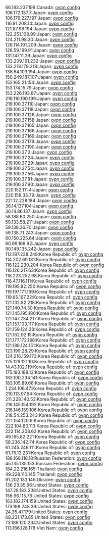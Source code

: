 66.183.237.199:Canada: [ovpn config](vpn/66_183_237_199.ovpn)  
106.172.137.7:Japan: [ovpn config](vpn/106_172_137_7.ovpn)  
106.176.227.197:Japan: [ovpn config](vpn/106_176_227_197.ovpn)  
116.91.208.14:Japan: [ovpn config](vpn/116_91_208_14.ovpn)  
121.87.98.194:Japan: [ovpn config](vpn/121_87_98_194.ovpn)  
122.251.108.99:Japan: [ovpn config](vpn/122_251_108_99.ovpn)  
124.211.98.30:Japan: [ovpn config](vpn/124_211_98_30.ovpn)  
126.114.191.209:Japan: [ovpn config](vpn/126_114_191_209.ovpn)  
126.59.199.91:Japan: [ovpn config](vpn/126_59_199_91.ovpn)  
131.147.11.39:Japan: [ovpn config](vpn/131_147_11_39.ovpn)  
133.209.161.232:Japan: [ovpn config](vpn/133_209_161_232.ovpn)  
133.218.179.218:Japan: [ovpn config](vpn/133_218_179_218.ovpn)  
138.64.103.194:Japan: [ovpn config](vpn/138_64_103_194.ovpn)  
150.249.187.107:Japan: [ovpn config](vpn/150_249_187_107.ovpn)  
152.165.21.154:Japan: [ovpn config](vpn/152_165_21_154.ovpn)  
153.174.15.79:Japan: [ovpn config](vpn/153_174_15_79.ovpn)  
153.226.193.87:Japan: [ovpn config](vpn/153_226_193_87.ovpn)  
218.110.190.199:Japan: [ovpn config](vpn/218_110_190_199.ovpn)  
219.100.37.110:Japan: [ovpn config](vpn/219_100_37_110.ovpn)  
219.100.37.118:Japan: [ovpn config](vpn/219_100_37_118.ovpn)  
219.100.37.126:Japan: [ovpn config](vpn/219_100_37_126.ovpn)  
219.100.37.158:Japan: [ovpn config](vpn/219_100_37_158.ovpn)  
219.100.37.165:Japan: [ovpn config](vpn/219_100_37_165.ovpn)  
219.100.37.166:Japan: [ovpn config](vpn/219_100_37_166.ovpn)  
219.100.37.169:Japan: [ovpn config](vpn/219_100_37_169.ovpn)  
219.100.37.179:Japan: [ovpn config](vpn/219_100_37_179.ovpn)  
219.100.37.190:Japan: [ovpn config](vpn/219_100_37_190.ovpn)  
219.100.37.2:Japan: [ovpn config](vpn/219_100_37_2.ovpn)  
219.100.37.24:Japan: [ovpn config](vpn/219_100_37_24.ovpn)  
219.100.37.29:Japan: [ovpn config](vpn/219_100_37_29.ovpn)  
219.100.37.54:Japan: [ovpn config](vpn/219_100_37_54.ovpn)  
219.100.37.56:Japan: [ovpn config](vpn/219_100_37_56.ovpn)  
219.100.37.81:Japan: [ovpn config](vpn/219_100_37_81.ovpn)  
219.100.37.90:Japan: [ovpn config](vpn/219_100_37_90.ovpn)  
220.152.111.4:Japan: [ovpn config](vpn/220_152_111_4.ovpn)  
220.158.33.79:Japan: [ovpn config](vpn/220_158_33_79.ovpn)  
221.12.228.184:Japan: [ovpn config](vpn/221_12_228_184.ovpn)  
36.14.137.104:Japan: [ovpn config](vpn/36_14_137_104.ovpn)  
36.14.86.137:Japan: [ovpn config](vpn/36_14_86_137.ovpn)  
58.188.60.250:Japan: [ovpn config](vpn/58_188_60_250.ovpn)  
59.133.58.211:Japan: [ovpn config](vpn/59_133_58_211.ovpn)  
59.138.36.70:Japan: [ovpn config](vpn/59_138_36_70.ovpn)  
59.138.71.243:Japan: [ovpn config](vpn/59_138_71_243.ovpn)  
60.150.225.64:Japan: [ovpn config](vpn/60_150_225_64.ovpn)  
60.99.168.92:Japan: [ovpn config](vpn/60_99_168_92.ovpn)  
90.149.135.242:Japan: [ovpn config](vpn/90_149_135_242.ovpn)  
112.187.238.248:Korea Republic of: [ovpn config](vpn/112_187_238_248.ovpn)  
114.202.69.181:Korea Republic of: [ovpn config](vpn/114_202_69_181.ovpn)  
116.122.230.204:Korea Republic of: [ovpn config](vpn/116_122_230_204.ovpn)  
116.126.217.63:Korea Republic of: [ovpn config](vpn/116_126_217_63.ovpn)  
118.223.252.98:Korea Republic of: [ovpn config](vpn/118_223_252_98.ovpn)  
118.47.116.111:Korea Republic of: [ovpn config](vpn/118_47_116_111.ovpn)  
119.195.82.250:Korea Republic of: [ovpn config](vpn/119_195_82_250.ovpn)  
119.197.171.169:Korea Republic of: [ovpn config](vpn/119_197_171_169.ovpn)  
119.65.167.22:Korea Republic of: [ovpn config](vpn/119_65_167_22.ovpn)  
121.132.82.218:Korea Republic of: [ovpn config](vpn/121_132_82_218.ovpn)  
121.140.74.30:Korea Republic of: [ovpn config](vpn/121_140_74_30.ovpn)  
121.145.195.180:Korea Republic of: [ovpn config](vpn/121_145_195_180.ovpn)  
121.147.234.217:Korea Republic of: [ovpn config](vpn/121_147_234_217.ovpn)  
121.157.103.117:Korea Republic of: [ovpn config](vpn/121_157_103_117.ovpn)  
121.159.124.38:Korea Republic of: [ovpn config](vpn/121_159_124_38.ovpn)  
121.162.92.15:Korea Republic of: [ovpn config](vpn/121_162_92_15.ovpn)  
121.177.172.188:Korea Republic of: [ovpn config](vpn/121_177_172_188.ovpn)  
121.188.124.151:Korea Republic of: [ovpn config](vpn/121_188_124_151.ovpn)  
123.199.28.29:Korea Republic of: [ovpn config](vpn/123_199_28_29.ovpn)  
124.216.159.173:Korea Republic of: [ovpn config](vpn/124_216_159_173.ovpn)  
125.129.121.10:Korea Republic of: [ovpn config](vpn/125_129_121_10.ovpn)  
14.43.102.119:Korea Republic of: [ovpn config](vpn/14_43_102_119.ovpn)  
175.193.188.13:Korea Republic of: [ovpn config](vpn/175_193_188_13.ovpn)  
183.100.234.141:Korea Republic of: [ovpn config](vpn/183_100_234_141.ovpn)  
183.105.89.66:Korea Republic of: [ovpn config](vpn/183_105_89_66.ovpn)  
1.234.106.47:Korea Republic of: [ovpn config](vpn/1_234_106_47.ovpn)  
210.113.97.64:Korea Republic of: [ovpn config](vpn/210_113_97_64.ovpn)  
211.228.140.53:Korea Republic of: [ovpn config](vpn/211_228_140_53.ovpn)  
218.145.154.192:Korea Republic of: [ovpn config](vpn/218_145_154_192.ovpn)  
218.146.159.106:Korea Republic of: [ovpn config](vpn/218_146_159_106.ovpn)  
218.54.253.243:Korea Republic of: [ovpn config](vpn/218_54_253_243.ovpn)  
221.154.120.9:Korea Republic of: [ovpn config](vpn/221_154_120_9.ovpn)  
222.104.80.113:Korea Republic of: [ovpn config](vpn/222_104_80_113.ovpn)  
222.114.208.62:Korea Republic of: [ovpn config](vpn/222_114_208_62.ovpn)  
49.165.82.221:Korea Republic of: [ovpn config](vpn/49_165_82_221.ovpn)  
58.236.142.74:Korea Republic of: [ovpn config](vpn/58_236_142_74.ovpn)  
61.245.246.111:Korea Republic of: [ovpn config](vpn/61_245_246_111.ovpn)  
61.75.13.231:Korea Republic of: [ovpn config](vpn/61_75_13_231.ovpn)  
188.168.118.18:Russian Federation: [ovpn config](vpn/188_168_118_18.ovpn)  
45.135.135.153:Russian Federation: [ovpn config](vpn/45_135_135_153.ovpn)  
184.22.216.165:Thailand: [ovpn config](vpn/184_22_216_165.ovpn)  
49.228.110.145:Thailand: [ovpn config](vpn/49_228_110_145.ovpn)  
91.202.133.146:Ukraine: [ovpn config](vpn/91_202_133_146.ovpn)  
136.23.35.66:United States: [ovpn config](vpn/136_23_35_66.ovpn)  
147.28.183.238:United States: [ovpn config](vpn/147_28_183_238.ovpn)  
156.96.115.76:United States: [ovpn config](vpn/156_96_115_76.ovpn)  
163.182.174.159:United States: [ovpn config](vpn/163_182_174_159.ovpn)  
173.198.248.39:United States: [ovpn config](vpn/173_198_248_39.ovpn)  
24.35.47.179:United States: [ovpn config](vpn/24_35_47_179.ovpn)  
68.231.173.85:United States: [ovpn config](vpn/68_231_173_85.ovpn)  
73.189.120.234:United States: [ovpn config](vpn/73_189_120_234.ovpn)  
113.166.128.178:Viet Nam: [ovpn config](vpn/113_166_128_178.ovpn)  
